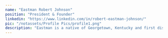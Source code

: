 ```yaml
---
name: "Eastman Robert Johnson"
position: "President & Founder"
linkedin: "https://www.linkedin.com/in/robert-eastman-johnson/"
pic: "/notassets/Profile Pics/profile1.png"
description: "Eastman is a native of Georgetown, Kentucky and first discovered his passion for community planning while studying at the University of Cincinnati. He developed a strong connection with Morocco after serving as a Peace Corps volunteer from 2014 to 2016 and then returning as a Fulbright researcher from 2018 to 2019. Eastman founded  Resilient Communities in 2017 and has continued to build a strong network throughout Morocco to support the organization's projects and programs."
---
```

